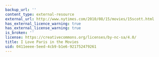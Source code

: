```yaml
---
backup_url: ''
content_type: external-resource
external_url: http://www.nytimes.com/2010/08/15/movies/15scott.html
has_external_licence_warning: true
has_external_license_warning: true
is_broken: ''
license: https://creativecommons.org/licenses/by-nc-sa/4.0/
title: I Love Paris in the Movies
uid: 0411eeee-5eed-4cb9-b1e6-921752479261
---
```

